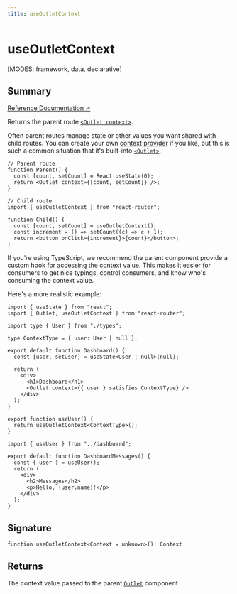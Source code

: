 ```yaml
---
title: useOutletContext
---
```


# useOutletContext

<!--
⚠️ ⚠️ IMPORTANT ⚠️ ⚠️ 

Thank you for helping improve our documentation!

This file is auto-generated from the JSDoc comments in the source
code, so please edit the JSDoc comments in the file below and this
file will be re-generated once those changes are merged.

https://github.com/remix-run/react-router/blob/main/packages/react-router/lib/hooks.tsx
-->

[MODES: framework, data, declarative]

## Summary

[Reference Documentation ↗](https://api.reactrouter.com/v7/functions/react_router.useOutletContext.html)

Returns the parent route [`<Outlet context>`](../components/Outlet).

Often parent routes manage state or other values you want shared with child
routes. You can create your own [context provider](https://react.dev/learn/passing-data-deeply-with-context)
if you like, but this is such a common situation that it's built-into
[`<Outlet>`](../components/Outlet).

```tsx
// Parent route
function Parent() {
  const [count, setCount] = React.useState(0);
  return <Outlet context={[count, setCount]} />;
}
```

```tsx
// Child route
import { useOutletContext } from "react-router";

function Child() {
  const [count, setCount] = useOutletContext();
  const increment = () => setCount((c) => c + 1);
  return <button onClick={increment}>{count}</button>;
}
```

If you're using TypeScript, we recommend the parent component provide a
custom hook for accessing the context value. This makes it easier for
consumers to get nice typings, control consumers, and know who's consuming
the context value.

Here's a more realistic example:

```tsx filename=src/routes/dashboard.tsx lines=[14,20]
import { useState } from "react";
import { Outlet, useOutletContext } from "react-router";

import type { User } from "./types";

type ContextType = { user: User | null };

export default function Dashboard() {
  const [user, setUser] = useState<User | null>(null);

  return (
    <div>
      <h1>Dashboard</h1>
      <Outlet context={{ user } satisfies ContextType} />
    </div>
  );
}

export function useUser() {
  return useOutletContext<ContextType>();
}
```

```tsx filename=src/routes/dashboard/messages.tsx lines=[1,4]
import { useUser } from "../dashboard";

export default function DashboardMessages() {
  const { user } = useUser();
  return (
    <div>
      <h2>Messages</h2>
      <p>Hello, {user.name}!</p>
    </div>
  );
}
```

## Signature

```tsx
function useOutletContext<Context = unknown>(): Context
```

## Returns

The context value passed to the parent [`Outlet`](../components/Outlet) component

